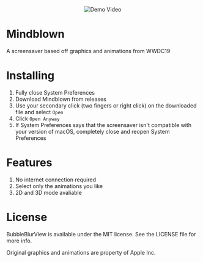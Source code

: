 <p align="center">
    <img src="https://github.com/wfltaylor/Mindblown/raw/master/demovideo.gif?raw=true" alt="Demo Video"/>
</p>

# Mindblown
A screensaver based off graphics and animations from WWDC19

# Installing

1. Fully close System Preferences
2. Download Mindblown from releases
3. Use your secondary click (two fingers or right click) on the downloaded file and select `Open`
4. Click `Open Anyway`
5. If System Preferences says that the screensaver isn't compatible with your version of macOS, completely close and reopen System Preferences

# Features

1. No internet connection required
2. Select only the animations you like
3. 2D and 3D mode avaliable

# License

BubbleBlurView is available under the MIT license. See the LICENSE file for more info.

Original graphics and animations are property of Apple Inc.
